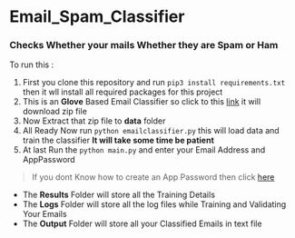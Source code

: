 # Email_Spam_Classifier

### Checks Whether your mails Whether they are Spam or Ham

To run this :

1. First you clone this repository and run `pip3 install requirements.txt` then it wll install all required packages for this project
2. This is an **Glove** Based Email Classifier so click to this [link](http://nlp.stanford.edu/data/glove.6B.zip) it will download zip file 
3. Now Extract that zip file to **data** folder
4. All Ready Now run `python emailclassifier.py` this will load data and train the classifier **It will take some time be patient**
5. At last Run the `python main.py` and enter your Email Address and AppPassword


> If you dont Know how to create an App Password then click [here](https://support.google.com/accounts/answer/185833?hl=en)


+ The **Results** Folder will store all the Training Details
+ The **Logs** Folder will store all the log files while Training and Validating Your Emails
+ The **Output** Folder will store all your Classified Emails in text file
